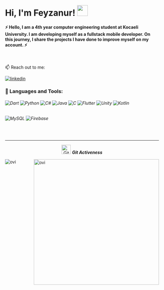 # Hi, I'm Feyzanur! <img src="https://media.giphy.com/media/hvRJCLFzcasrR4ia7z/giphy.gif" width="35px">

#### ⚡ Hello, I am a 4th year computer engineering student at Kocaeli University. I am developing myself as a fullstack mobile developer. On this journey, I share the projects I have done to improve myself on my account. ⚡

<br />

📫 Reach out to me:

 [![linkedin](https://img.shields.io/badge/Linkedin-000000?style=for-the-badge&logo=Linkedin&logoColor=white)](https://www.linkedin.com/in/feyzanur-ye%C5%9Fildal-087b081b1/)


### 🔧 Languages and Tools:


<h6>

  <img alt="Dart" src="https://img.shields.io/badge/dart-%2300599C.svg?style=for-the-badge&logo=dart&logoColor=white"/>
  <img alt="Python" src="https://img.shields.io/badge/Python-14354C?style=for-the-badge&logo=python&logoColor=white"/>
  <img alt="C#" src="https://img.shields.io/badge/c%23-%23239120.svg?style=for-the-badge&logo=c-sharp&logoColor=white"/>
  <img alt="Java" src="https://img.shields.io/badge/java-%23ED8B00.svg?style=for-the-badge&logo=java&logoColor=white"/>
  <img alt="C" src="https://img.shields.io/badge/c-%2300599C.svg?style=for-the-badge&logo=c&logoColor=white"/>
   <img alt="Flutter" src="https://img.shields.io/badge/flutter-%23129C.svg?style=for-the-badge&logo=flutter&logoColor=white"/>
   <img alt="Unity" src="https://img.shields.io/badge/unity-%23129C.svg?style=for-the-badge&logo=unity&logoColor=white"/>
 
 <img alt="Kotlin" src="https://img.shields.io/badge/kotlin-%23129C.svg?style=for-the-badge&logo=kotlin&logoColor=white"/>
 
</h6>

<h6>
  <img alt="MySQL" src="https://img.shields.io/badge/mysql-%2300f.svg?style=for-the-badge&logo=mysql&logoColor=white"/>
  <img alt="Firebase" src="https://img.shields.io/badge/Firebase-039BE5?style=for-the-badge&logo=Firebase&logoColor=white"/>
  
</h6>


<br />

<hr>
<p align="center">
 <img src="https://media.giphy.com/media/W5eoZHPpUx9sapR0eu/giphy.gif" width="30px" alt="Git"/>&nbsp;<i><b>Git Activeness</b></i></p>
 
<p><img align="left" src="https://github-readme-stats.vercel.app/api/top-langs?username=feyzanuryesildal&show_icons=true&locale=en&layout=compact&theme=chartreuse-dark&hide=python,html,css" alt="ovi" /></p>
<p>&nbsp;<img align="right" src="https://github-readme-stats.vercel.app/api?username=feyzanuryesildal&show_icons=true&locale=en&theme=chartreuse-dark" alt="ovi" width="410" /></p>
<br><br><br><br><br>
<!--
**feyzanuryesildal/feyzanuryesildal** is a ✨ _special_ ✨ repository because its `README.md` (this file) appears on your GitHub profile.

Here are some ideas to get you started:

- 🔭 I’m currently working on ...
- 🌱 I’m currently learning ...
- 👯 I’m looking to collaborate on ...
- 🤔 I’m looking for help with ...
- 💬 Ask me about ...
- 📫 How to reach me: ...
- 😄 Pronouns: ...
- ⚡ Fun fact: ...
-->




[bionluk]: https://bionluk.com/feyzanuryesildal/
[flutter]: https://flutter.dev/
[git]: https://git-scm.com/
[android]: https://www.android.com/
[github]: https://github.com/feyzanuryesildal
[python]: https://www.python.org/
[c/c#]: ""
[unity]: https://unity.com/
[firebase]: https://firebase.google.com/
[.net]: https://learn.microsoft.com/tr-tr/dotnet/welcome
[JAVA]: https://www.java.com/tr/
